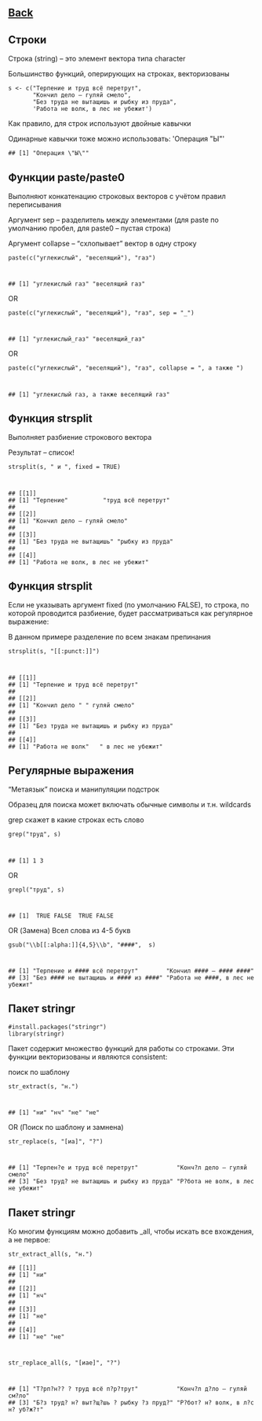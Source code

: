 ## [Back](https://github.com/ifanzilka/Statistic_for_R/blob/main/Module%202:%20advanced%20structures/module2.md)


## Строки

Строка (string) – это элемент вектора типа character

Большинство функций, оперирующих на строках, векторизованы

    s <- c("Терпение и труд всё перетрут", 
           "Кончил дело — гуляй смело", 
           "Без труда не вытащишь и рыбку из пруда",
           'Работа не волк, в лес не убежит')

Как правило, для строк используют двойные кавычки

Одинарные кавычки тоже можно использовать: 'Операция "Ы"'

    
    ## [1] "Операция \"Ы\""


## Функции paste/paste0

Выполняют конкатенацию строковых векторов с учётом правил переписывания

Аргумент sep – разделитель между элементами (для paste по умолчанию пробел, для paste0 – пустая строка)

Аргумент collapse – “схлопывает” вектор в одну строку

    paste(c("углекислый", "веселящий"), "газ")
#

    ## [1] "углекислый газ" "веселящий газ"
OR
    
    paste(c("углекислый", "веселящий"), "газ", sep = "_")
#
    ## [1] "углекислый_газ" "веселящий_газ"
OR

    paste(c("углекислый", "веселящий"), "газ", collapse = ", а также ")
#
    ## [1] "углекислый газ, а также веселящий газ"




## Функция strsplit

Выполняет разбиение строкового вектора

Результат – список!

    strsplit(s, " и ", fixed = TRUE)
#
    ## [[1]]
    ## [1] "Терпение"          "труд всё перетрут"
    ## 
    ## [[2]]
    ## [1] "Кончил дело — гуляй смело"
    ## 
    ## [[3]]
    ## [1] "Без труда не вытащишь" "рыбку из пруда"       
    ## 
    ## [[4]]
    ## [1] "Работа не волк, в лес не убежит"
    


## Функция strsplit


Если не указывать аргумент fixed (по умолчанию FALSE), то строка, по которой проводится разбиение, будет рассматриваться как регулярное выражение:

В данном примере разделение по всем знакам препинания

    strsplit(s, "[[:punct:]]")
#
    ## [[1]]
    ## [1] "Терпение и труд всё перетрут"
    ## 
    ## [[2]]
    ## [1] "Кончил дело " " гуляй смело"
    ## 
    ## [[3]]
    ## [1] "Без труда не вытащишь и рыбку из пруда"
    ## 
    ## [[4]]
    ## [1] "Работа не волк"   " в лес не убежит"



## Регулярные выражения

“Метаязык” поиска и манипуляции подстрок
 
 Образец для поиска может включать обычные символы и т.н. wildcards

grep скажет в какие строках есть слово

    grep("труд", s)
#
    ## [1] 1 3
OR
    
    grepl("труд", s)
#
    ## [1]  TRUE FALSE  TRUE FALSE
OR (Замена) Всел слова из 4-5 букв
    
    gsub("\\b[[:alpha:]]{4,5}\\b", "####",  s)
#
    ## [1] "Терпение и #### всё перетрут"        "Кончил #### — #### ####"            
    ## [3] "Без #### не вытащишь и #### из ####" "Работа не ####, в лес не убежит"



## Пакет stringr

    #install.packages("stringr")
    library(stringr)

Пакет содержит множество функций для работы со строками. Эти функции векторизованы и являются consistent:

поиск по шаблону

    str_extract(s, "н.")
#
    ## [1] "ни" "нч" "не" "не"
OR (Поиск по шаблону и замнена)
    
    str_replace(s, "[иа]", "?")
#
    ## [1] "Терпен?е и труд всё перетрут"           "Конч?л дело — гуляй смело"             
    ## [3] "Без труд? не вытащишь и рыбку из пруда" "Р?бота не волк, в лес не убежит"




## Пакет stringr

Ко многим функциям можно добавить _all, чтобы искать все вхождения, а не первое:

    str_extract_all(s, "н.")

    ## [[1]]
    ## [1] "ни"
    ## 
    ## [[2]]
    ## [1] "нч"
    ## 
    ## [[3]]
    ## [1] "не"
    ## 
    ## [[4]]
    ## [1] "не" "не"
#
    str_replace_all(s, "[иае]", "?")
#
    ## [1] "Т?рп?н?? ? труд всё п?р?трут"           "Конч?л д?ло — гуляй см?ло"             
    ## [3] "Б?з труд? н? выт?щ?шь ? рыбку ?з пруд?" "Р?бот? н? волк, в л?с н? уб?ж?т"


